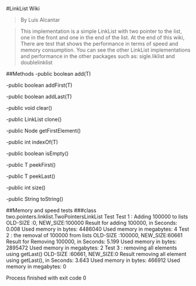 #LinkList Wiki
>By Luis Alcantar

>This implementation is a  simple LinkList with two pointer to the list, one in the front and one in the end of the list.
At the end of this wiki, There are test that shows the performance in terms of speed and memory consumption.
You can see the other LinkList implementations and performance in the other packages such as: sigle.liklist
and doublelinklist

##Methods
-public boolean add(T)

-public boolean addFirst(T)

-public boolean addLast(T)

-public void clear()

-public LinkList<T> clone()

-public Node<T> getFirstElement()

-public int indexOf(T)

-public boolean isEmpty()

-public T peekFirst()

-public T peekLast()

-public int size()

-public String toString()


##Memory and speed tests
###class two.pointers.linklist.TwoPointersLinkList Test
Test 1 : Adding 100000 to lists
	OLD-SIZE :0, NEW_SIZE:100000
	Result for adding 100000, in Seconds: 0.008
	Used memory in bytes: 4486040
	Used memory in megabytes: 4
Test 2 : the removal of  100000 from lists
	OLD-SIZE :100000, NEW_SIZE:60661
	Result for Removing 100000, in Seconds: 5.199
	Used memory in bytes: 2895472
	Used memory in megabytes: 2
Test 3 : removing all elements using getLast()
	OLD-SIZE :60661, NEW_SIZE:0
	Result removing all element using getLast(), in Seconds: 3.643
	Used memory in bytes: 466912
	Used memory in megabytes: 0

Process finished with exit code 0
